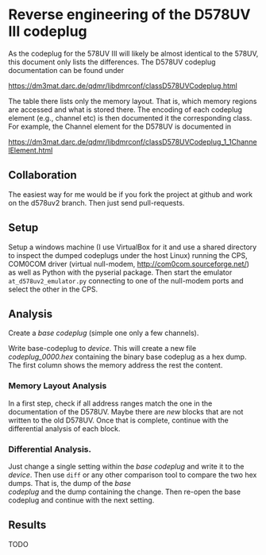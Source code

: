 # Reverse engineering of the D578UV III codeplug

As the codeplug for the 578UV III will likely be almost identical to the 578UV, this document only
lists the differences. The D578UV codeplug documentation can be found under

https://dm3mat.darc.de/qdmr/libdmrconf/classD578UVCodeplug.html

The table there lists only the memory layout. That is, which memory regions are accessed and what 
is stored there. The encoding of each codeplug element (e.g., channel etc) is then documented it 
the corresponding class. For example, the Channel element for the D578UV is documented in

https://dm3mat.darc.de/qdmr/libdmrconf/classD578UVCodeplug_1_1ChannelElement.html


## Collaboration
The easiest way for me would be if you fork the project at github and work on the d578uv2 branch. 
Then just send pull-requests. 

## Setup
Setup a windows machine (I use VirtualBox for it and use a shared directory to inspect the dumped 
codeplugs under the host Linux) running the CPS, COM0COM driver (virtual null-modem, 
http://com0com.sourceforge.net/) as well as Python with the pyserial package. Then start the 
emulator  `at_d578uv2_emulator.py` connecting to one of the null-modem ports and select the other 
in the CPS. 

## Analysis
Create a *base codeplug* (simple one only a few channels). 

Write base-codeplug to *device*. This will create a new file *codeplug_0000.hex* containing the 
binary base codeplug as a hex dump. The first column shows the memory address the rest the content.

### Memory Layout Analysis
In a first step, check if all address ranges match the one in the documentation of the D578UV. 
Maybe there are *new* blocks that are not written to the old D578UV. Once that is complete, 
continue with the differential analysis of each block.

### Differential Analysis.
Just change a single setting within the *base codeplug* and write it to the *device*. Then use 
`diff` or any other comparison tool to compare the two hex dumps. That is, the dump of the *base  
codeplug* and the dump containing the change. Then re-open the base codeplug and continue with the
next setting.

## Results
TODO